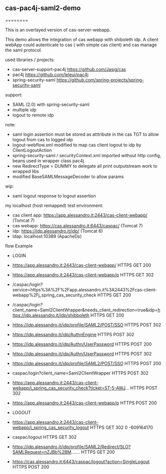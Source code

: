 <h2>cas-pac4j-saml2-demo</h2>

========

This is an overlayed version of cas-server-webapp.

This demo allows the integration of cas webapp with shiboleth idp.
A client webApp could autenticate to cas ( with simple cas client) and cas manage the saml protocol.


used libraries / projects:

- cas-server-support-pac4j https://github.com/Jasig/cas
- pac4j https://github.com/leleuj/pac4j
- spring-security-saml https://github.com/spring-projects/spring-security-saml


support:

- SAML (2.0) with spring-security-saml
- multiple idp
- logout to remote idp 


note:

- saml login assertion must be stored as atttribute in the cas TGT to allow logout from cas to logged idp
- logout-webflow.xml modified to map cas client logout to idp by ClientLogoutAction
- spring-security-saml / securityContext.xml imported without http config, beans used in wrapper class pac4j
- new RedirectType = DUMMY   to delegate all print outputstream work to wrapped libs
- modified BaseSAMLMessageDecoder to allow params


wip:

- saml logout response to logout assertion


my localhost (host remapped) test environment:

- cas client app: https://app.alessandro.it:2443/cas-client-webapp/ (Tomcat 7)
- cas webapp: https://cas.alessandro.it:6443/caspac/ (Tomcat 7)
- idp: https://idp.alessandro.it/idp/ (Tomcat 6)
- ldap: localhost:10389 (ApacheDs)
 

flow Example

- LOGIN
- https://app.alessandro.it:2443/cas-client-webapp/	HTTPS	GET	200
- https://app.alessandro.it:2443/cas-client-webapp/p	HTTPS	GET	302
- /caspac/login?service=https%3A%2F%2Fapp.alessandro.it%3A2443%2Fcas-client-webapp%2Fj_spring_cas_security_check	HTTPS	GET	200
- /caspac/login?client_name=Saml2ClientWrapper&needs_client_redirection=true&idp=https://idp.alessandro.it/idp/shibboleth	HTTPS	GET	200
- https://idp.alessandro.it/idp/profile/SAML2/POST/SSO	HTTPS	POST	302
- https://idp.alessandro.it/idp/AuthnEngine	HTTPS	POST	302
- https://idp.alessandro.it/idp/Authn/UserPassword	HTTPS	POST	200
- https://idp.alessandro.it/idp/Authn/UserPassword	HTTPS	POST	302
- https://idp.alessandro.it/idp/profile/SAML2/POST/SSO	HTTPS	POST	200
- caspac/login?client_name=Saml2ClientWrapper	HTTPS	POST	302
- https://app.alessandro.it:2443/cas-client-webapp/j_spring_cas_security_check?ticket=ST-5-AWJ...	HTTPS	POST	302
- https://app.alessandro.it:2443/cas-client-webapp/p	HTTPS	POST	200
 
- LOGOUT
- https://app.alessandro.it:2443/cas-client-webapp/j_spring_cas_security_logout	HTTPS	GET	302	0	-609164170
- caspac/logout	HTTPS	GET	302
- https://idp.alessandro.it/idp/profile/SAML2/Redirect/SLO?SAMLRequest=nZJBb%2BM.......	HTTPS	GET	200
- https://cas.alessandro.it:6443/caspac/logout?action=SingleLogout	HTTPS	POST	200
 
